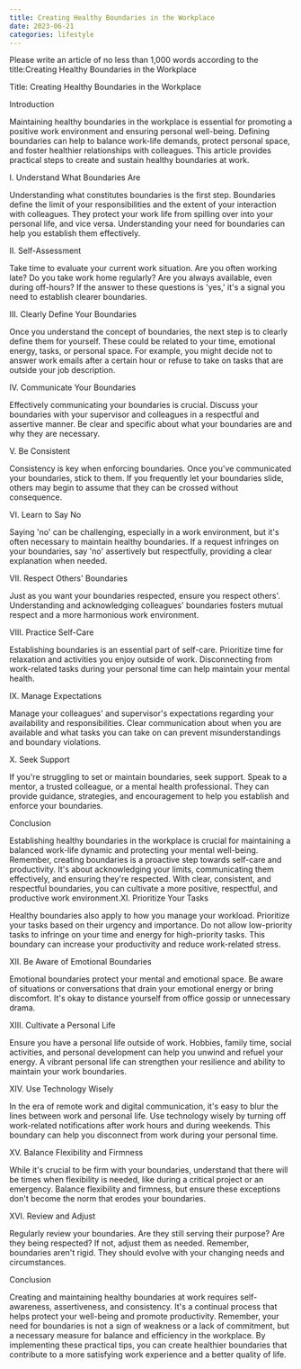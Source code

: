 ```yaml
---
title: Creating Healthy Boundaries in the Workplace
date: 2023-06-21
categories: lifestyle
---
```


Please write an article of no less than 1,000 words according to the title:Creating Healthy Boundaries in the Workplace

Title: Creating Healthy Boundaries in the Workplace

Introduction

Maintaining healthy boundaries in the workplace is essential for promoting a positive work environment and ensuring personal well-being. Defining boundaries can help to balance work-life demands, protect personal space, and foster healthier relationships with colleagues. This article provides practical steps to create and sustain healthy boundaries at work.

I. Understand What Boundaries Are

Understanding what constitutes boundaries is the first step. Boundaries define the limit of your responsibilities and the extent of your interaction with colleagues. They protect your work life from spilling over into your personal life, and vice versa. Understanding your need for boundaries can help you establish them effectively.

II. Self-Assessment

Take time to evaluate your current work situation. Are you often working late? Do you take work home regularly? Are you always available, even during off-hours? If the answer to these questions is 'yes,' it's a signal you need to establish clearer boundaries.

III. Clearly Define Your Boundaries

Once you understand the concept of boundaries, the next step is to clearly define them for yourself. These could be related to your time, emotional energy, tasks, or personal space. For example, you might decide not to answer work emails after a certain hour or refuse to take on tasks that are outside your job description.

IV. Communicate Your Boundaries

Effectively communicating your boundaries is crucial. Discuss your boundaries with your supervisor and colleagues in a respectful and assertive manner. Be clear and specific about what your boundaries are and why they are necessary.

V. Be Consistent

Consistency is key when enforcing boundaries. Once you've communicated your boundaries, stick to them. If you frequently let your boundaries slide, others may begin to assume that they can be crossed without consequence.

VI. Learn to Say No

Saying 'no' can be challenging, especially in a work environment, but it's often necessary to maintain healthy boundaries. If a request infringes on your boundaries, say 'no' assertively but respectfully, providing a clear explanation when needed.

VII. Respect Others' Boundaries

Just as you want your boundaries respected, ensure you respect others'. Understanding and acknowledging colleagues' boundaries fosters mutual respect and a more harmonious work environment.

VIII. Practice Self-Care

Establishing boundaries is an essential part of self-care. Prioritize time for relaxation and activities you enjoy outside of work. Disconnecting from work-related tasks during your personal time can help maintain your mental health.

IX. Manage Expectations

Manage your colleagues' and supervisor's expectations regarding your availability and responsibilities. Clear communication about when you are available and what tasks you can take on can prevent misunderstandings and boundary violations.

X. Seek Support

If you're struggling to set or maintain boundaries, seek support. Speak to a mentor, a trusted colleague, or a mental health professional. They can provide guidance, strategies, and encouragement to help you establish and enforce your boundaries.

Conclusion

Establishing healthy boundaries in the workplace is crucial for maintaining a balanced work-life dynamic and protecting your mental well-being. Remember, creating boundaries is a proactive step towards self-care and productivity. It's about acknowledging your limits, communicating them effectively, and ensuring they're respected. With clear, consistent, and respectful boundaries, you can cultivate a more positive, respectful, and productive work environment.XI. Prioritize Your Tasks

Healthy boundaries also apply to how you manage your workload. Prioritize your tasks based on their urgency and importance. Do not allow low-priority tasks to infringe on your time and energy for high-priority tasks. This boundary can increase your productivity and reduce work-related stress.

XII. Be Aware of Emotional Boundaries

Emotional boundaries protect your mental and emotional space. Be aware of situations or conversations that drain your emotional energy or bring discomfort. It's okay to distance yourself from office gossip or unnecessary drama.

XIII. Cultivate a Personal Life

Ensure you have a personal life outside of work. Hobbies, family time, social activities, and personal development can help you unwind and refuel your energy. A vibrant personal life can strengthen your resilience and ability to maintain your work boundaries.

XIV. Use Technology Wisely

In the era of remote work and digital communication, it's easy to blur the lines between work and personal life. Use technology wisely by turning off work-related notifications after work hours and during weekends. This boundary can help you disconnect from work during your personal time.

XV. Balance Flexibility and Firmness

While it's crucial to be firm with your boundaries, understand that there will be times when flexibility is needed, like during a critical project or an emergency. Balance flexibility and firmness, but ensure these exceptions don't become the norm that erodes your boundaries.

XVI. Review and Adjust

Regularly review your boundaries. Are they still serving their purpose? Are they being respected? If not, adjust them as needed. Remember, boundaries aren't rigid. They should evolve with your changing needs and circumstances.

Conclusion

Creating and maintaining healthy boundaries at work requires self-awareness, assertiveness, and consistency. It's a continual process that helps protect your well-being and promote productivity. Remember, your need for boundaries is not a sign of weakness or a lack of commitment, but a necessary measure for balance and efficiency in the workplace. By implementing these practical tips, you can create healthier boundaries that contribute to a more satisfying work experience and a better quality of life.